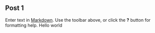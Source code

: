 ## Post 1

Enter text in [Markdown](http://daringfireball.net/projects/markdown/). Use the toolbar above, or click the **?** button for formatting help.
Hello world
